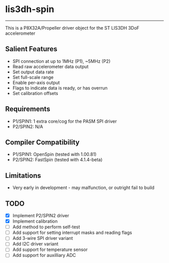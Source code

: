 # lis3dh-spin 
-------------

This is a P8X32A/Propeller driver object for the ST LIS3DH 3DoF accelerometer

## Salient Features

* SPI connection at up to 1MHz (P1), ~5MHz (P2)
* Read raw accelerometer data output
* Set output data rate
* Set full-scale range
* Enable per-axis output
* Flags to indicate data is ready, or has overrun
* Set calibration offsets

## Requirements

* P1/SPIN1: 1 extra core/cog for the PASM SPI driver
* P2/SPIN2: N/A

## Compiler Compatibility

* P1/SPIN1: OpenSpin (tested with 1.00.81)
* P2/SPIN2: FastSpin (tested with 4.1.4-beta)

## Limitations

* Very early in development - may malfunction, or outright fail to build

## TODO

- [x] Implement P2/SPIN2 driver
- [x] Implement calibration
- [ ] Add method to perform self-test
- [ ] Add support for setting interrupt masks and reading flags
- [ ] Add 3-wire SPI driver variant
- [ ] Add I2C driver variant
- [ ] Add support for temperature sensor
- [ ] Add support for auxilliary ADC
